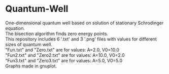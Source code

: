 # Quantum-Well
One-dimensional quantum well based on solution of stationary Schrodinger equation. <br/>
The bisection algorithm finds zero energy points. <br/>
This repository includes 6 '.txt' and 3 '.png' files with values for different sizes of quantum well. <br/>
"Fun.txt" and "Zero.txt" are for values: A=2.0, V0=10.0 <br/>
"Fun2.txt" and "Zero2.txt" are for values: A=10.0, V0=2.0 <br/>
"Fun3.txt" and "Zero3.txt" are for values:  A=5.0, V0=5.0 <br/>
Graphs made in gnuplot. <br/>
